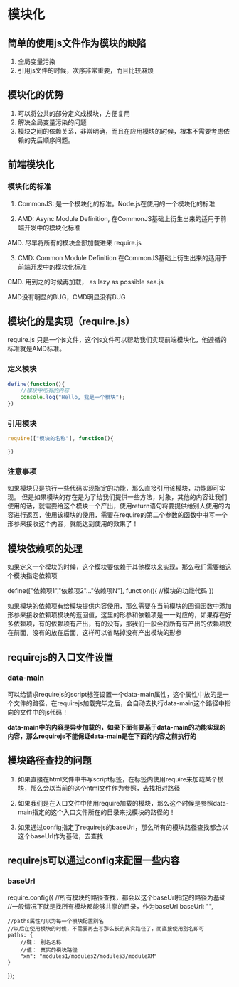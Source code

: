 # 模块化

## 简单的使用js文件作为模块的缺陷
1. 全局变量污染
2. 引用js文件的时候，次序非常重要，而且比较麻烦


## 模块化的优势
1. 可以将公共的部分定义成模块，方便复用
2. 解决全局变量污染的问题
3. 模块之间的依赖关系，非常明确，而且在应用模块的时候，根本不需要考虑依赖的先后顺序问题。


## 前端模块化

### 模块化的标准
1. CommonJS: 是一个模块化的标准。Node.js在使用的一个模块化的标准

2. AMD: Async Module Definition, 在CommonJS基础上衍生出来的适用于前端开发中的模块化标准

AMD. 尽早将所有的模块全部加载进来  require.js

3. CMD: Common Module Definition
在CommonJS基础上衍生出来的适用于前端开发中的模块化标准

CMD. 用到之的时候再加载， as lazy as possible   sea.js

AMD没有明显的BUG，CMD明显没有BUG


## 模块化的是实现（require.js）
require.js 只是一个js文件，这个js文件可以帮助我们实现前端模块化，他遵循的标准就是AMD标准。

### 定义模块
```js
define(function(){
	//模块中所有的内容
	console.log("Hello, 我是一个模块");
})
```

### 引用模块
```js
require(["模块的名称"], function(){
	
})
```

### 注意事项
如果模块只是执行一些代码实现指定的功能，那么直接引用该模块，功能即可实现。
但是如果模块的存在是为了给我们提供一些方法，对象，其他的内容让我们使用的话，就需要给这个模块一个产出，使用return语句将要提供给别人使用的内容进行返回，使用该模块的使用，需要在require的第二个参数的函数中书写一个形参来接收这个内容，就能达到使用的效果了！

## 模块依赖项的处理
如果定义一个模块的时候，这个模块要依赖于其他模块来实现，那么我们需要给这个模块指定依赖项

define(["依赖项1","依赖项2"..."依赖项N"], function(){
	//模块的功能代码
})


如果模块的依赖项有给模块提供内容使用，那么需要在当前模块的回调函数中添加形参来接收依赖项模块的返回值，这里的形参和依赖项是一一对应的，如果存在好多依赖项，有的依赖项有产出，有的没有，那我们一般会将所有有产出的依赖项放在前面，没有的放在后面，这样可以省略掉没有产出模块的形参


## requirejs的入口文件设置
### data-main
可以给请求requirejs的script标签设置一个data-main属性，这个属性中放的是一个文件的路径，在requirejs加载完毕之后，会自动去执行data-main这个路径中指向的文件中的js代码！


**data-main中的内容是异步加载的，如果下面有要基于data-main的功能实现的内容，那么requirejs不能保证data-main是在下面的内容之前执行的**


## 模块路径查找的问题
1. 如果直接在html文件中书写script标签，在标签内使用require来加载某个模块，那么会以当前的这个html文件作为参照，去找相对路径

2. 如果我们是在入口文件中使用require加载的模块，那么这个时候是参照data-main指定的这个入口文件所在的目录来找模块的路径的！

3. 如果通过config指定了requirejs的baseUrl，那么所有的模块路径查找都会以这个baseUrl作为基础，去查找


## requirejs可以通过config来配置一些内容
### baseUrl
require.config({
	//所有模块的路径查找，都会以这个baseUrl指定的路径为基础
	//一般情况下就是找所有模块都能够共享的目录，作为baseUrl
	baseUrl: "",

	//paths属性可以为每一个模块配置别名
	//以后在使用模块的时候，不需要再去写那么长的真实路径了，而直接使用别名即可
	paths: {
		//键： 别名名称
		//值： 真实的模块路径
		"xm": "modules1/modules2/modules3/moduleXM" 
	}
});

